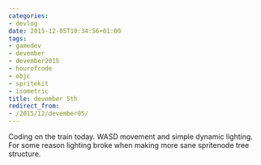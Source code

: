 ```yaml
---
categories:
- devlog
date: 2015-12-05T10:34:56+01:00
tags:
- gamedev
- devember
- devember2015
- hourofcode
- objc
- spritekit
- isometric
title: devember 5th
redirect_from:
- /2015/12/devember05/
---
```


Coding on the train today. WASD movement and simple dynamic lighting.
For some reason lighting broke when making more sane spritenode tree structure.
